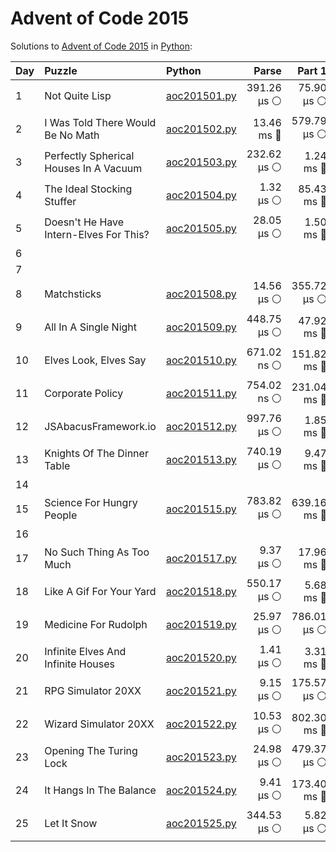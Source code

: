 # Advent of Code 2015

Solutions to [Advent of Code 2015](https://adventofcode.com/2015/) in [Python](https://www.python.org/):

| Day  | Puzzle                                 | Python                                                                 |       Parse |      Part 1 |      Part 2 |       Total |
| :--- | :------------------------------------- | :--------------------------------------------------------------------- | ----------: | ----------: | ----------: | ----------: |
| 1    | Not Quite Lisp                         | [aoc201501.py](01_not_quite_lisp/aoc201501.py)                         | 391.26 μs ⚪️ |  75.90 μs ⚪️ | 302.45 μs ⚪️ | 769.60 μs ⚪️ |
| 2    | I Was Told There Would Be No Math      | [aoc201502.py](02_i_was_told_there_would_be_no_math/aoc201502.py)      |  13.46 ms 🔵 | 579.79 μs ⚪️ | 424.58 μs ⚪️ |  14.46 ms 🔵 |
| 3    | Perfectly Spherical Houses In A Vacuum | [aoc201503.py](03_perfectly_spherical_houses_in_a_vacuum/aoc201503.py) | 232.62 μs ⚪️ |   1.24 ms 🔵 |   1.42 ms 🔵 |   2.89 ms 🔵 |
| 4    | The Ideal Stocking Stuffer             | [aoc201504.py](04_the_ideal_stocking_stuffer/aoc201504.py)             |   1.32 μs ⚪️ |  85.43 ms 🔵 |    2.69 s 🔴 |    2.78 s 🔴 |
| 5    | Doesn't He Have Intern-Elves For This? | [aoc201505.py](05_doesnt_he_have_intern-elves_for_this/aoc201505.py)   |  28.05 μs ⚪️ |   1.50 ms 🔵 |   2.59 ms 🔵 |   4.12 ms 🔵 |
| 6    |                                        |                                                                        |             |             |             |             |
| 7    |                                        |                                                                        |             |             |             |             |
| 8    | Matchsticks                            | [aoc201508.py](08_matchsticks/aoc201508.py)                            |  14.56 μs ⚪️ | 355.72 μs ⚪️ | 120.78 μs ⚪️ | 491.06 μs ⚪️ |
| 9    | All In A Single Night                  | [aoc201509.py](09_all_in_a_single_night/aoc201509.py)                  | 448.75 μs ⚪️ |  47.92 ms 🔵 |  47.25 ms 🔵 |  95.62 ms 🔵 |
| 10   | Elves Look, Elves Say                  | [aoc201510.py](10_elves_look_elves_say/aoc201510.py)                   | 671.02 ns ⚪️ | 151.82 ms 🔵 |    2.25 s 🔴 |    2.40 s 🔴 |
| 11   | Corporate Policy                       | [aoc201511.py](11_corporate_policy/aoc201511.py)                       | 754.02 ns ⚪️ | 231.04 ms 🔵 | 602.25 ms 🔵 | 833.29 ms 🔵 |
| 12   | JSAbacusFramework.io                   | [aoc201512.py](12_jsabacusframework_io/aoc201512.py)                   | 997.76 μs ⚪️ |   1.85 ms 🔵 |   1.03 ms 🔵 |   3.88 ms 🔵 |
| 13   | Knights Of The Dinner Table            | [aoc201513.py](13_knights_of_the_dinner_table/aoc201513.py)            | 740.19 μs ⚪️ |   9.47 ms 🔵 |  53.55 ms 🔵 |  63.76 ms 🔵 |
| 14   |                                        |                                                                        |             |             |             |             |
| 15   | Science For Hungry People              | [aoc201515.py](15_science_for_hungry_people/aoc201515.py)              | 783.82 μs ⚪️ | 639.16 ms 🔵 | 193.06 ms 🔵 | 833.00 ms 🔵 |
| 16   |                                        |                                                                        |             |             |             |             |
| 17   | No Such Thing As Too Much              | [aoc201517.py](17_no_such_thing_as_too_much/aoc201517.py)              |   9.37 μs ⚪️ |  17.96 ms 🔵 |  17.81 ms 🔵 |  35.77 ms 🔵 |
| 18   | Like A Gif For Your Yard               | [aoc201518.py](18_like_a_gif_for_your_yard/aoc201518.py)               | 550.17 μs ⚪️ |   5.68 ms 🔵 |   6.24 ms 🔵 |  12.47 ms 🔵 |
| 19   | Medicine For Rudolph                   | [aoc201519.py](19_medicine_for_rudolph/aoc201519.py)                   |  25.97 μs ⚪️ | 786.01 μs ⚪️ |  37.77 ms 🔵 |  38.58 ms 🔵 |
| 20   | Infinite Elves And Infinite Houses     | [aoc201520.py](20_infinite_elves_and_infinite_houses/aoc201520.py)     |   1.41 μs ⚪️ |   3.31 ms 🔵 |    2.55 s 🔴 |    2.55 s 🔴 |
| 21   | RPG Simulator 20XX                     | [aoc201521.py](21_rpg_simulator_20xx/aoc201521.py)                     |   9.15 μs ⚪️ | 175.57 μs ⚪️ | 335.43 μs ⚪️ | 520.15 μs ⚪️ |
| 22   | Wizard Simulator 20XX                  | [aoc201522.py](22_wizard_simulator_20xx/aoc201522.py)                  |  10.53 μs ⚪️ | 802.30 ms 🔵 |    2.21 s 🔴 |    3.01 s 🔴 |
| 23   | Opening The Turing Lock                | [aoc201523.py](23_opening_the_turing_lock/aoc201523.py)                |  24.98 μs ⚪️ | 479.37 μs ⚪️ | 616.68 μs ⚪️ |   1.12 ms 🔵 |
| 24   | It Hangs In The Balance                | [aoc201524.py](24_it_hangs_in_the_balance/aoc201524.py)                |   9.41 μs ⚪️ | 173.40 ms 🔵 |   7.47 ms 🔵 | 180.89 ms 🔵 |
| 25   | Let It Snow                            | [aoc201525.py](25_let_it_snow/aoc201525.py)                            | 344.53 μs ⚪️ |   5.82 μs ⚪️ | 248.00 ns ⚪️ | 350.59 μs ⚪️ |
